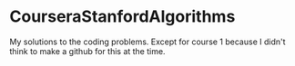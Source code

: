 # CourseraStanfordAlgorithms
My solutions to the coding problems.
Except for course 1 because I didn't think to make a github for this at the time.
